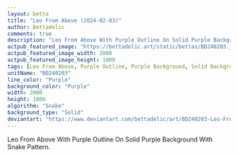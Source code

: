 ```yaml
---
layout: betta
title: "Leo From Above (2024-02-03)"
author: Bettadelic
comments: true
description: "Leo From Above With Purple Outline On Solid Purple Background With Snake Pattern."
actpub_featured_image: "https://bettadelic.art/static/bettas/BD240203.jpg"
actpub_featured_image_width: 2000
actpub_featured_image_height: 1000
tags: [Leo From Above, Purple Outline, Purple Background, Solid Background Pattern, Snake Pattern, February 2024]
unitName: "BD240203"
line_color: "Purple"
background_color: "Purple"
width: 2000
height: 1000
algorithm: "Snake"
background_type: "Solid"
deviantart: "https://www.deviantart.com/bettadelic/art/BD240203-Leo-From-Above-2024-02-03-1017436509"
---
```


Leo From Above With Purple Outline On Solid Purple Background With Snake Pattern.
